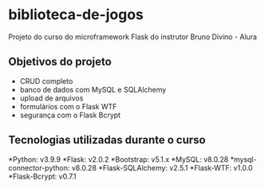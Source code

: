 # biblioteca-de-jogos
Projeto do curso do microframework Flask do instrutor Bruno Divino - Alura

## Objetivos do projeto
* CRUD completo
* banco de dados com MySQL e SQLAlchemy
* upload de arquivos
* formulários com o Flask WTF
* segurança com o Flask Bcrypt

## Tecnologias utilizadas durante o curso
*Python: v3.9.9
*Flask: v2.0.2
*Bootstrap: v5.1.x
*MySQL: v8.0.28
*mysql-connector-python: v8.0.28
*Flask-SQLAlchemy: v2.5.1
*Flask-WTF: v1.0.0
*Flask-Bcrypt: v0.7.1
